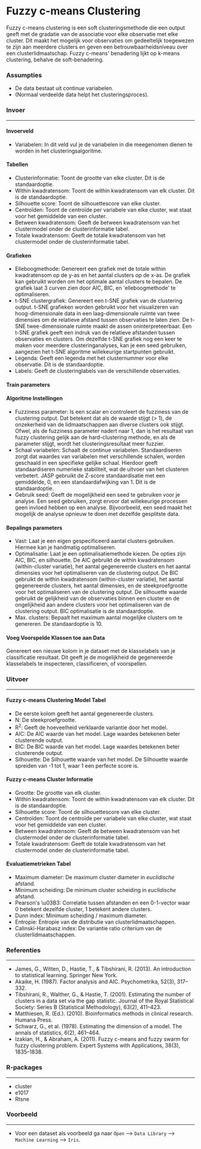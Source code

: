 Fuzzy c-means Clustering
==========================
Fuzzy c-means clustering is een soft clusteringsmethode die een output geeft met de gradatie van de associatie voor elke observatie met elke cluster. Dit maakt het mogelijk voor observaties om gedeeltelijk toegewezen te zijn aan meerdere clusters en geven een betrouwbaarheidsniveau over een clusterlidmaatschap. Fuzzy c-means' benadering lijkt op k-means clustering, behalve de soft-benadering.

### Assumpties
- De data bestaat uit continue variabelen.
- (Normaal verdeelde data helpt het clusteringsproces).

### Invoer 
-------
#### Invoerveld 
- Variabelen: In dit veld vul je de variabelen in die meegenomen dienen te worden in het clusteringsalgoritme. 

#### Tabellen  
- Clusterinformatie: Toont de grootte van elke cluster. Dit is de standaardoptie. 
- Within kwadratensom: Toont de within kwadratensom van elk cluster. Dit is de standaardoptie.
- Silhouette score: Toont de silhouettescore van elke cluster.
- Centroïden: Toont de centroïde per variabele van elke cluster, wat staat voor het gemiddelde van een cluster.
- Between kwadratensom: Geeft de between kwadratensom van het clustermodel onder de clusterinformatie tabel.
- Totale kwadratensom: Geeft de totale kwadratensom van het clustermodel onder de clusterinformatie tabel.

#### Grafieken
- Elleboogmethode: Genereert een grafiek met de totale within kwadratensom op de y-as en het aantal clusters op de x-as. De grafiek kan gebruikt worden om het optimale aantal clusters te bepalen. De grafiek laat 3 curven zien door AIC, BIC, en 'elleboogmethode' te optimaliseren.
- t-SNE clustergrafiek: Genereert een t-SNE grafiek van de clustering output. t-SNE grafieken worden gebruikt voor het visualizeren van hoog-dimensionale data in een laag-dimensionale ruimte van twee dimensies om de relatieve afstand tussen observaties te laten zien. De t-SNE twee-dimensionale ruimte maakt de assen oninterpreteerbaar. Een t-SNE grafiek geeft een indruk van de relatieve afstanden tussen observaties en clusters. Om dezelfde t-SNE grafiek nog een keer te maken voor meerdere clusteringanalyses, kan je een seed gebruiken, aangezien het t-SNE algoritme willekeurige startpunten gebruikt.
- Legenda: Geeft een legenda met het clusternummer voor elke observatie. Dit is de standaardoptie.
- Labels: Geeft de clusteringlabels van de verschillende observaties.

#### Train parameters
#### Algoritme Instellingen
- Fuzziness parameter: Is een scalar en controleert de fuzziness van de clustering output. Dat betekent dat als de waarde stijgt (> 1), de onzekerheid van de lidmaatschappen aan diverse clusters ook stijgt. Ofwel, als de fuzziness parameter nadert naar 1, dan is het resultaat van fuzzy clustering gelijk aan de hard-clustering methode, en als de parameter stijgt, wordt het clusteringsresultaat meer fuzzier.
- Schaal variabelen: Schaalt de continue variabelen. Standaardiseren zorgt dat waardes van variabelen met verschillende schalen, worden geschaald in een specifieke gelijke schaal. Hierdoor geeft standaardiseren numerieke stabiliteit, wat de uitvoer van het clusteren verbetert. JASP gebruikt de Z-score standaardisatie met een gemiddelde, 0, en een standaardafwijking van 1. Dit is de standaardoptie.
- Gebruik seed: Geeft de mogelijkheid een seed te gebruiken voor je analyse. Een seed gebruiken, zorgt ervoor dat willekeurige processen geen invloed hebben op een analyse. Bijvoorbeeld, een seed maakt het mogelijk de analyse opnieuw te doen met dezelfde gesplitste data.

#### Bepalings parameters 
- Vast: Laat je een eigen gespecificeerd aantal clusters gebruiken. Hiermee kan je handmatig optimaliseren.
- Optimalisatie: Laat je een optimalisatiemethode kiezen. De opties zijn AIC, BIC, en silhouette. De AIC gebruikt de within kwadratensom (within-cluster variatie), het aantal gegenereerde clusters en het aantal dimensies voor het optimaliseren van de clustering output. De BIC gebruikt de within kwadratensom (within-cluster variatie), het aantal gegenereerde clusters, het aantal dimensies, en de steekproefgrootte voor het optimaliseren van de clustering output. De silhouette waarde gebruikt de gelijkheid van de observaties binnen een cluster en de ongelijkheid aan andere clusters voor het optimaliseren van de clustering output. BIC optimalisatie is de standaardoptie.
- Max. clusters: Bepaalt het maximum aantal mogelijke clusters om te genereren. De standaardoptie is 10.

#### Voeg Voorspelde Klassen toe aan Data
Genereert een nieuwe kolom in je dataset met de klasselabels van je classificatie resultaat. Dit geeft je de mogelijkheid de gegenereerde klasselabels te inspecteren, classificeren, of voorspellen.

### Uitvoer
-------

#### Fuzzy c-means Clustering Model Tabel
- De eerste kolom geeft het aantal gegenereerde clusters.
- N: De steekproefgrootte.
- R<sup>2</sup>: Geeft de hoeveelheid verklaarde variantie door het model.
- AIC: De AIC waarde van het model. Lage waardes betekenen beter clusterende output.
- BIC: De BIC waarde van het model. Lage waardes betekenen beter clusterende output.
- Silhouette: De Silhouette waarde van het model. De Silhouette waarde spreiden van -1 tot 1, waar 1 een perfecte score is.

#### Fuzzy c-means Cluster Informatie
- Grootte: De grootte van elk cluster.
- Within kwadratensom: Toont de within kwadratensom van elk cluster. Dit is de standaardoptie.
- Silhouette score: Toont de silhouettescore van elke cluster.
- Centroïden: Toont de centroïde per variabele van elke cluster, wat staat voor het gemiddelde van een cluster.
- Between kwadratensom: Geeft de between kwadratensom van het clustermodel onder de clusterinformatie tabel.
- Totale kwadratensom: Geeft de totale kwadratensom van het clustermodel onder de clusterinformatie tabel.

#### Evaluatiemetrieken Tabel
- Maximum diameter: De maximum cluster diameter in *euclidische* afstand.
- Minimum scheiding: De minimum cluster scheiding in *euclidische* afstand.
- Pearson's \u03B3: Correlatie tussen afstanden en een 0-1-vector waar 0 betekent dezelfde cluster, 1 betekent andere clusters. 
- Dunn index: Minimum scheiding / maximum diameter. 
- Entropie: Entropie van de distributie van clusterlidmaatschappen.
- Calinski-Harabasz index: De variantie ratio criterium van de clusterlidmaatschappen.

### Referenties
-------
- James, G., Witten, D., Hastie, T., & Tibshirani, R. (2013). An introduction to statistical learning. Springer New York.
- Akaike, H. (1987). Factor analysis and AIC. Psychometrika, 52(3), 317–332.
- Tibshirani, R., Walther, G., & Hastie, T. (2001). Estimating the number of clusters in a data set via the gap statistic. Journal of the Royal Statistical Society: Series B (Statistical Methodology), 63(2), 411–423.
- Matthiesen, R. (Ed.). (2010). Bioinformatics methods in clinical research. Humana Press.
- Schwarz, G., et al. (1978). Estimating the dimension of a model. The annals of statistics, 6(2), 461–464.
- Izakian, H., & Abraham, A. (2011). Fuzzy c-means and fuzzy swarm for fuzzy clustering problem. Expert Systems with Applications, 38(3), 1835–1838.

### R-packages 
--- 
- cluster
- e1017
- Rtsne

### Voorbeeld 
--- 
- Voor een dataset als voorbeeld ga naar `Open` --> `Data Library` --> `Machine Learning` --> `Iris`.  

